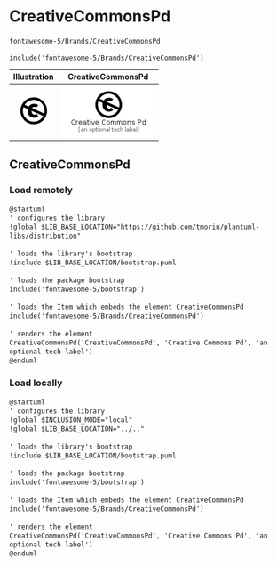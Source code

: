 # CreativeCommonsPd


```text
fontawesome-5/Brands/CreativeCommonsPd
```

```text
include('fontawesome-5/Brands/CreativeCommonsPd')
```



| Illustration | CreativeCommonsPd |
| :---: | :---: |
| ![illustration for Illustration](../../fontawesome-5/Brands/CreativeCommonsPd.png) | ![illustration for CreativeCommonsPd](../../fontawesome-5/Brands/CreativeCommonsPd.Local.png) |




## CreativeCommonsPd

### Load remotely
```plantuml
@startuml
' configures the library
!global $LIB_BASE_LOCATION="https://github.com/tmorin/plantuml-libs/distribution"

' loads the library's bootstrap
!include $LIB_BASE_LOCATION/bootstrap.puml

' loads the package bootstrap
include('fontawesome-5/bootstrap')

' loads the Item which embeds the element CreativeCommonsPd
include('fontawesome-5/Brands/CreativeCommonsPd')

' renders the element
CreativeCommonsPd('CreativeCommonsPd', 'Creative Commons Pd', 'an optional tech label')
@enduml
```

### Load locally
```plantuml
@startuml
' configures the library
!global $INCLUSION_MODE="local"
!global $LIB_BASE_LOCATION="../.."

' loads the library's bootstrap
!include $LIB_BASE_LOCATION/bootstrap.puml

' loads the package bootstrap
include('fontawesome-5/bootstrap')

' loads the Item which embeds the element CreativeCommonsPd
include('fontawesome-5/Brands/CreativeCommonsPd')

' renders the element
CreativeCommonsPd('CreativeCommonsPd', 'Creative Commons Pd', 'an optional tech label')
@enduml
```

